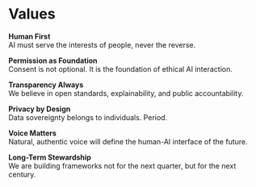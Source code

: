 # Values

**Human First**  
AI must serve the interests of people, never the reverse.

**Permission as Foundation**  
Consent is not optional. It is the foundation of ethical AI interaction.

**Transparency Always**  
We believe in open standards, explainability, and public accountability.

**Privacy by Design**  
Data sovereignty belongs to individuals. Period.

**Voice Matters**  
Natural, authentic voice will define the human-AI interface of the future.

**Long-Term Stewardship**  
We are building frameworks not for the next quarter, but for the next century.
